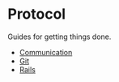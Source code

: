 Protocol
========

Guides for getting things done.

* [Communication](/protocol/communication)
* [Git](/protocol/git)
* [Rails](/protocol/rails)

